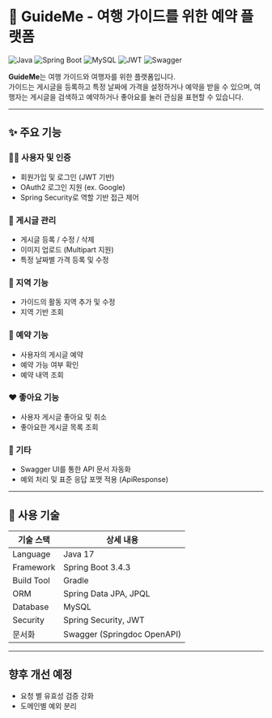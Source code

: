 # 🧭 GuideMe - 여행 가이드를 위한 예약 플랫폼

![Java](https://img.shields.io/badge/Java-17-blue?logo=java)
![Spring Boot](https://img.shields.io/badge/Spring%20Boot-3.4.3-success?logo=spring-boot)
![MySQL](https://img.shields.io/badge/Database-MySQL-blue)
![JWT](https://img.shields.io/badge/Auth-JWT-orange)
![Swagger](https://img.shields.io/badge/API-OpenAPI%2FSwagger-lightgrey)

**GuideMe**는 여행 가이드와 여행자를 위한 플랫폼입니다.  
가이드는 게시글을 등록하고 특정 날짜에 가격을 설정하거나 예약을 받을 수 있으며, 여행자는 게시글을 검색하고 예약하거나 좋아요를 눌러 관심을 표현할 수 있습니다.

---

## ✨ 주요 기능

### 🧑‍✈️ 사용자 및 인증
- 회원가입 및 로그인 (JWT 기반)
- OAuth2 로그인 지원 (ex. Google)
- Spring Security로 역할 기반 접근 제어

### 📌 게시글 관리
- 게시글 등록 / 수정 / 삭제
- 이미지 업로드 (Multipart 지원)
- 특정 날짜별 가격 등록 및 수정

### 📍 지역 기능
- 가이드의 활동 지역 추가 및 수정
- 지역 기반 조회

### 📆 예약 기능
- 사용자의 게시글 예약
- 예약 가능 여부 확인
- 예약 내역 조회

### ❤️ 좋아요 기능
- 사용자 게시글 좋아요 및 취소
- 좋아요한 게시글 목록 조회

### 📄 기타
- Swagger UI를 통한 API 문서 자동화
- 예외 처리 및 표준 응답 포맷 적용 (ApiResponse)

---

## 🧰 사용 기술

| 기술 스택       | 상세 내용 |
|----------------|-----------|
| Language       | Java 17 |
| Framework      | Spring Boot 3.4.3 |
| Build Tool     | Gradle |
| ORM            | Spring Data JPA, JPQL |
| Database       | MySQL |
| Security       | Spring Security, JWT |
| 문서화         | Swagger (Springdoc OpenAPI) |

---

## 향후 개선 예정
- 요청 별 유효성 검증 강화
- 도메인별 예외 분리
